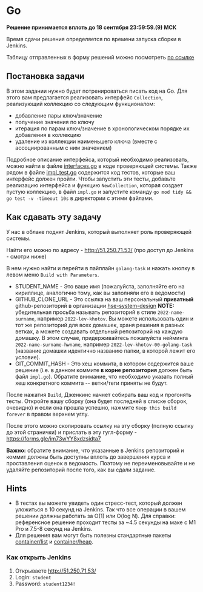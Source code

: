 # Go

**Решение принимается вплоть до 18 сентября 23:59:59.(9) МСК**

Время сдачи решения определяется по времени запуска сборки в Jenkins.

Таблицу отправленных в форму решений можно посмотреть [по ссылке](https://docs.google.com/spreadsheets/d/1MZx53-OHb5OiDx2vBAUeDAxwIqippkILAbM1KvkE3q8/edit?usp=drivesdk)

## Постановка задачи

В этом задании нужно будет потренироваться писать код на Go. 
Для этого вам предлагается реализовать интерфейс ``Collection``, реализующий коллекцию со следующим функционалом:

- добавление пары ключ/значение
- получение значения по ключу
- итерация по парам ключ/значение в хронологическом порядке их добавления в коллекцию
- удаление из коллекции наименьшего ключа (вместе с ассоциированным с ним значением)

Подробное описание интерфейса, который необходимо реализовать, можно найти в файле [interfaces.go](https://github.com/hse-system-design/checker/blob/master/golang-task/interfaces.go)
в коде проверяющей системы. Также рядом в файле [impl_test.go](https://github.com/hse-system-design/checker/blob/master/golang-task/impl_test.go)
содержится код тестов, которые ваш интерфейс должен пройти. 
Чтобы запустить эти тесты, добавьте реализацию интерфейса и функцию `NewCollection`, которая создает пустую коллекцию, 
в файл `impl.go` и запустите команду
`go mod tidy && go test -v -timeout 10s` в директории с этими файлами.

## Как сдавать эту задачу

У нас в облаке поднят Jenkins, который выполняет роль проверяющей системы.

Найти его можно по адресу - http://51.250.71.53/  (про доступ до Jenkins - смотри ниже)

В нем нужно найти и перейти в пайплайн `golang-task` и нажать кнопку в левом меню `Build with Parameters`.

* STUDENT_NAME - Это ваше имя (пожалуйста, заполняйте его на кириллице, аналогично тому, как вы заполняли его в ведомости)
* GITHUB_CLONE_URL - Это ссылка на ваш персональный **приватный** github-репозиторий в организации [hse-system-design](https://github.com/hse-system-design)
  **NOTE:** убедительная просьба называть репозиторий в стиле `2022-name-surname`, например `2022-lev-khotov`.
  Вы можете использовать один и тот же репозиторий для всех домашек, храня решения в разных ветках, а можете
  создавать отдельный репозиторий на каждую домашку. В этом случае, придерживайтесь пожалуйста нейминга `2022-name-surname-hwname`,
  например `2022-lev-khotov-00-golang-task` (название домашки идентично названию папки, в которой лежит его условие).
* GIT_COMMIT_HASH - Это хеш коммита, в котором содержится ваше решение (i.e. в данном коммите **в корне репозитория** должен быть файл `impl.go`).
  Обратите внимание, что необходимо указать полный хеш конкретного коммита -- ветки/теги приняты не будут. 

После нажатия `Build`, Дженкинс начнет собирать ваш код и прогонять тесты. 
Откройте вашу сборку (она будет последней в списке сборок, очевидно) и если она прошла успешно, 
нажмите `Keep this build forever` в правом верхнем углу.

После этого можно скопировать ссылку на эту сборку (полную ссылку до этой странички) и прислать в эту гугл-форму - 
https://forms.gle/im73wYY8xdzsidta7

**Важно:** обратите внимание, что указанные в Jenkins репозиторий и коммит должны быть доступны вплоть до завершения
курса и проставления оценок в ведомость. Поэтому не переименовывайте и не удаляйте репозиторий после того, 
как вы сдали задание.

## Hints

* В тестах вы можете увидеть один стресс-тест, который должен уложиться в 10 секунд на Jenkins.
  Так что все операции в вашем решении должны работать за O(1) или O(log N).
  Для справки: референсное решение проходит тесты за ~4.5 секунды на маке с M1 Pro и 7.5-8 секунд на Jenkins.
* Для решения вам могут быть полезны стандартные пакеты [container/list](https://pkg.go.dev/container/list) 
  и [container/heap](https://pkg.go.dev/container/heap).


### Как открыть Jenkins

1) Открываете http://51.250.71.53/
2) Login: `student`
3) Password: `student1234!`
